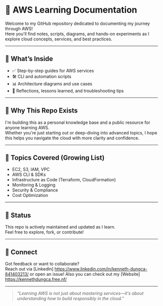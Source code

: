 # 🚀 AWS Learning Documentation

Welcome to my GitHub repository dedicated to documenting my journey through AWS!  
Here you'll find notes, scripts, diagrams, and hands-on experiments as I explore cloud concepts, services, and best practices.

---

## 📘 What’s Inside

- ✅ Step-by-step guides for AWS services
- 🛠️ CLI and automation scripts
- 📊 Architecture diagrams and use cases
- 🧠 Reflections, lessons learned, and troubleshooting tips

---

## 🌱 Why This Repo Exists

I'm building this as a personal knowledge base and a public resource for anyone learning AWS.  
Whether you're just starting out or deep-diving into advanced topics, I hope this helps you navigate the cloud with more clarity and confidence.

---

## 🧭 Topics Covered (Growing List)

- EC2, S3, IAM, VPC
- AWS CLI & SDKs
- Infrastructure as Code (Terraform, CloudFormation)
- Monitoring & Logging
- Security & Compliance
- Cost Optimization

---

## 📌 Status

This repo is actively maintained and updated as I learn.  
Feel free to explore, fork, or contribute!

---

## 🤝 Connect

Got feedback or want to collaborate?  
Reach out via [LinkedIn] https://www.linkedin.com/in/kenneth-dungca-841403213/ or open an issue!
Also you can check out my [Website] https://kennethdungca.free.nf/

---

> _“Learning AWS is not just about mastering services—it's about understanding how to build responsibly in the cloud.”_



